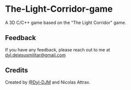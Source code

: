 # The-Light-Corridor-game
A 3D C/C++ game based on the "The Light Corridor" game.



## Feedback

If you have any feedback, please reach out to me at dyl.dejesusmilitar@gmail.com




## Credits

Created by [@Dyl-DJM](https://www.github.com/Dyl-DJM) and Nicolas Attrax.
